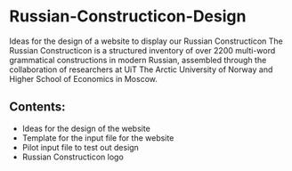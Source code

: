 # Russian-Constructicon-Design
Ideas for the design of a website to display our Russian Constructicon
The Russian Constructicon is a structured inventory of over 2200 multi-word 
grammatical constructions in modern Russian, assembled through the 
collaboration of researchers at UiT The Arctic University of Norway and 
Higher School of Economics in Moscow.
## Contents:
- Ideas for the design of the website
- Template for the input file for the website
- Pilot input file to test out design
- Russian Constructicon logo
